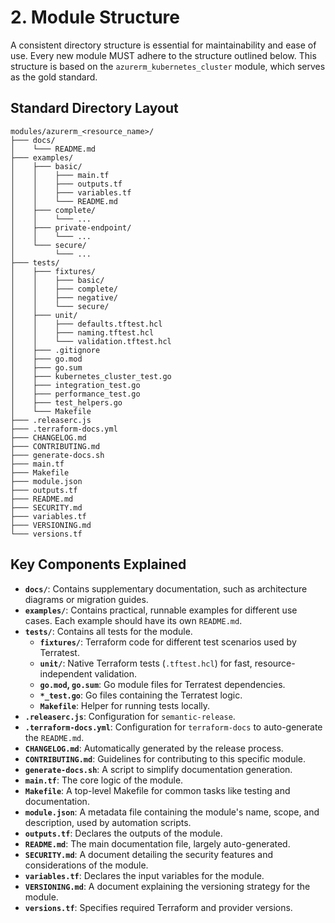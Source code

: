 # 2. Module Structure

A consistent directory structure is essential for maintainability and ease of use. Every new module MUST adhere to the structure outlined below. This structure is based on the `azurerm_kubernetes_cluster` module, which serves as the gold standard.

## Standard Directory Layout

```
modules/azurerm_<resource_name>/
├─── docs/
│    └─── README.md
├─── examples/
│    ├─── basic/
│    │    ├─── main.tf
│    │    ├─── outputs.tf
│    │    ├─── variables.tf
│    │    └─── README.md
│    ├─── complete/
│    │    └─── ...
│    ├─── private-endpoint/
│    │    └─── ...
│    └─── secure/
│         └─── ...
├─── tests/
│    ├─── fixtures/
│    │    ├─── basic/
│    │    ├─── complete/
│    │    ├─── negative/
│    │    └─── secure/
│    ├─── unit/
│    │    ├─── defaults.tftest.hcl
│    │    ├─── naming.tftest.hcl
│    │    └─── validation.tftest.hcl
│    ├─── .gitignore
│    ├─── go.mod
│    ├─── go.sum
│    ├─── kubernetes_cluster_test.go
│    ├─── integration_test.go
│    ├─── performance_test.go
│    ├─── test_helpers.go
│    └─── Makefile
├─── .releaserc.js
├─── .terraform-docs.yml
├─── CHANGELOG.md
├─── CONTRIBUTING.md
├─── generate-docs.sh
├─── main.tf
├─── Makefile
├─── module.json
├─── outputs.tf
├─── README.md
├─── SECURITY.md
├─── variables.tf
├─── VERSIONING.md
└─── versions.tf
```

## Key Components Explained

- **`docs/`**: Contains supplementary documentation, such as architecture diagrams or migration guides.
- **`examples/`**: Contains practical, runnable examples for different use cases. Each example should have its own `README.md`.
- **`tests/`**: Contains all tests for the module.
  - **`fixtures/`**: Terraform code for different test scenarios used by Terratest.
  - **`unit/`**: Native Terraform tests (`.tftest.hcl`) for fast, resource-independent validation.
  - **`go.mod`, `go.sum`**: Go module files for Terratest dependencies.
  - **`*_test.go`**: Go files containing the Terratest logic.
  - **`Makefile`**: Helper for running tests locally.
- **`.releaserc.js`**: Configuration for `semantic-release`.
- **`.terraform-docs.yml`**: Configuration for `terraform-docs` to auto-generate the `README.md`.
- **`CHANGELOG.md`**: Automatically generated by the release process.
- **`CONTRIBUTING.md`**: Guidelines for contributing to this specific module.
- **`generate-docs.sh`**: A script to simplify documentation generation.
- **`main.tf`**: The core logic of the module.
- **`Makefile`**: A top-level Makefile for common tasks like testing and documentation.
- **`module.json`**: A metadata file containing the module's name, scope, and description, used by automation scripts.
- **`outputs.tf`**: Declares the outputs of the module.
- **`README.md`**: The main documentation file, largely auto-generated.
- **`SECURITY.md`**: A document detailing the security features and considerations of the module.
- **`variables.tf`**: Declares the input variables for the module.
- **`VERSIONING.md`**: A document explaining the versioning strategy for the module.
- **`versions.tf`**: Specifies required Terraform and provider versions.

